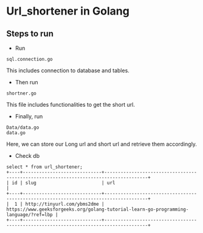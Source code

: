 # Url_shortener in Golang

## Steps to run

- Run 
```
sql.connection.go
``` 
This includes connection to database and tables.

- Then run
```
shortner.go
```
This file includes functionalities to get 
the short url.

- Finally, run
```
Data/data.go
data.go
```
Here, we can store our Long url and short url
and retrieve them accordingly.

- Check db
```
select * from url_shortener;
+----+-----------------------------+--------------------------------------------------------------------------------------+
| id | slug                        | url                                                                                  |
+----+-----------------------------+--------------------------------------------------------------------------------------+
|  1 | http://tinyurl.com/ybms2dme | https://www.geeksforgeeks.org/golang-tutorial-learn-go-programming-language/?ref=lbp |
+----+-----------------------------+--------------------------------------------------------------------------------------+
```

